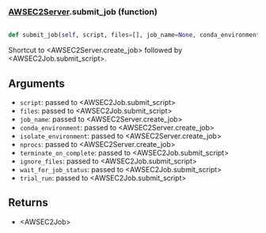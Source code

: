 ### [AWSEC2Server](AWSEC2Server.md).submit_job (function)


```py

def submit_job(self, script, files=[], job_name=None, conda_environment=None, isolate_environment=False, nprocs=4, terminate_on_complete=True, ignore_files=[], wait_for_job_status=False, trial_run=False)

```



Shortcut to &lt;AWSEC2Server.create_job&gt; followed by &lt;AWSEC2Job.submit_script&gt;.

Arguments
--------------
* `script`: passed to &lt;AWSEC2Job.submit_script&gt;
* `files`: passed to &lt;AWSEC2Job.submit_script&gt;
* `job_name`: passed to &lt;AWSEC2Server.create_job&gt;
* `conda_environment`: passed to &lt;AWSEC2Server.create_job&gt;
* `isolate_environment`: passed to &lt;AWSEC2Server.create_job&gt;
* `nprocs`: passed to &lt;AWSEC2Server.create_job&gt;
* `terminate_on_complete`: passed to &lt;AWSEC2Job.submit_script&gt;
* `ignore_files`: passed to &lt;AWSEC2Job.submit_script&gt;
* `wait_for_job_status`: passed to &lt;AWSEC2Job.submit_script&gt;
* `trial_run`: passed to &lt;AWSEC2Job.submit_script&gt;

Returns
--------------
* &lt;AWSEC2Job&gt;


